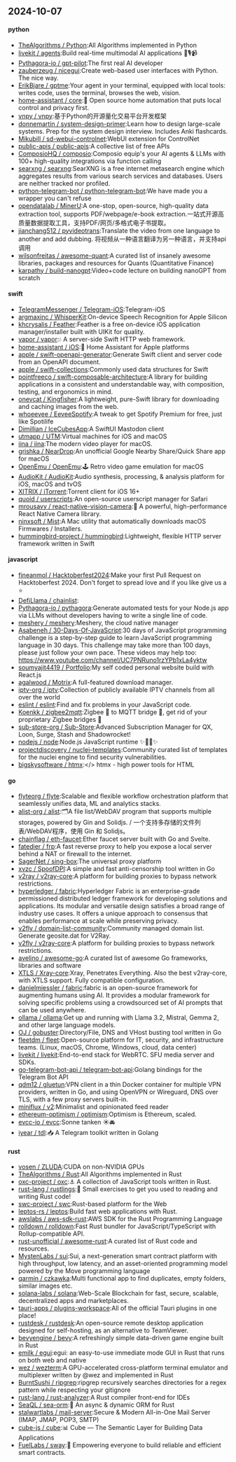 ## 2024-10-07

#### python
* [TheAlgorithms / Python](https://github.com/TheAlgorithms/Python):All Algorithms implemented in Python
* [livekit / agents](https://github.com/livekit/agents):Build real-time multimodal AI applications 🤖🎙️📹
* [Pythagora-io / gpt-pilot](https://github.com/Pythagora-io/gpt-pilot):The first real AI developer
* [zauberzeug / nicegui](https://github.com/zauberzeug/nicegui):Create web-based user interfaces with Python. The nice way.
* [ErikBjare / gptme](https://github.com/ErikBjare/gptme):Your agent in your terminal, equipped with local tools: writes code, uses the terminal, browses the web, vision.
* [home-assistant / core](https://github.com/home-assistant/core):🏡 Open source home automation that puts local control and privacy first.
* [vnpy / vnpy](https://github.com/vnpy/vnpy):基于Python的开源量化交易平台开发框架
* [donnemartin / system-design-primer](https://github.com/donnemartin/system-design-primer):Learn how to design large-scale systems. Prep for the system design interview. Includes Anki flashcards.
* [Mikubill / sd-webui-controlnet](https://github.com/Mikubill/sd-webui-controlnet):WebUI extension for ControlNet
* [public-apis / public-apis](https://github.com/public-apis/public-apis):A collective list of free APIs
* [ComposioHQ / composio](https://github.com/ComposioHQ/composio):Composio equip's your AI agents & LLMs with 100+ high-quality integrations via function calling
* [searxng / searxng](https://github.com/searxng/searxng):SearXNG is a free internet metasearch engine which aggregates results from various search services and databases. Users are neither tracked nor profiled.
* [python-telegram-bot / python-telegram-bot](https://github.com/python-telegram-bot/python-telegram-bot):We have made you a wrapper you can't refuse
* [opendatalab / MinerU](https://github.com/opendatalab/MinerU):A one-stop, open-source, high-quality data extraction tool, supports PDF/webpage/e-book extraction.一站式开源高质量数据提取工具，支持PDF/网页/多格式电子书提取。
* [jianchang512 / pyvideotrans](https://github.com/jianchang512/pyvideotrans):Translate the video from one language to another and add dubbing. 将视频从一种语言翻译为另一种语言，并支持api调用
* [wilsonfreitas / awesome-quant](https://github.com/wilsonfreitas/awesome-quant):A curated list of insanely awesome libraries, packages and resources for Quants (Quantitative Finance)
* [karpathy / build-nanogpt](https://github.com/karpathy/build-nanogpt):Video+code lecture on building nanoGPT from scratch

#### swift
* [TelegramMessenger / Telegram-iOS](https://github.com/TelegramMessenger/Telegram-iOS):Telegram-iOS
* [argmaxinc / WhisperKit](https://github.com/argmaxinc/WhisperKit):On-device Speech Recognition for Apple Silicon
* [khcrysalis / Feather](https://github.com/khcrysalis/Feather):Feather is a free on-device iOS application manager/installer built with UIKit for quality.
* [vapor / vapor](https://github.com/vapor/vapor):💧 A server-side Swift HTTP web framework.
* [home-assistant / iOS](https://github.com/home-assistant/iOS):📱 Home Assistant for Apple platforms
* [apple / swift-openapi-generator](https://github.com/apple/swift-openapi-generator):Generate Swift client and server code from an OpenAPI document.
* [apple / swift-collections](https://github.com/apple/swift-collections):Commonly used data structures for Swift
* [pointfreeco / swift-composable-architecture](https://github.com/pointfreeco/swift-composable-architecture):A library for building applications in a consistent and understandable way, with composition, testing, and ergonomics in mind.
* [onevcat / Kingfisher](https://github.com/onevcat/Kingfisher):A lightweight, pure-Swift library for downloading and caching images from the web.
* [whoeevee / EeveeSpotify](https://github.com/whoeevee/EeveeSpotify):A tweak to get Spotify Premium for free, just like Spotilife
* [Dimillian / IceCubesApp](https://github.com/Dimillian/IceCubesApp):A SwiftUI Mastodon client
* [utmapp / UTM](https://github.com/utmapp/UTM):Virtual machines for iOS and macOS
* [iina / iina](https://github.com/iina/iina):The modern video player for macOS.
* [grishka / NearDrop](https://github.com/grishka/NearDrop):An unofficial Google Nearby Share/Quick Share app for macOS
* [OpenEmu / OpenEmu](https://github.com/OpenEmu/OpenEmu):🕹 Retro video game emulation for macOS
* [AudioKit / AudioKit](https://github.com/AudioKit/AudioKit):Audio synthesis, processing, & analysis platform for iOS, macOS and tvOS
* [XITRIX / iTorrent](https://github.com/XITRIX/iTorrent):Torrent client for iOS 16+
* [quoid / userscripts](https://github.com/quoid/userscripts):An open-source userscript manager for Safari
* [mrousavy / react-native-vision-camera](https://github.com/mrousavy/react-native-vision-camera):📸 A powerful, high-performance React Native Camera library.
* [ninxsoft / Mist](https://github.com/ninxsoft/Mist):A Mac utility that automatically downloads macOS Firmwares / Installers.
* [hummingbird-project / hummingbird](https://github.com/hummingbird-project/hummingbird):Lightweight, flexible HTTP server framework written in Swift

#### javascript
* [fineanmol / Hacktoberfest2024](https://github.com/fineanmol/Hacktoberfest2024):Make your first Pull Request on Hacktoberfest 2024. Don't forget to spread love and if you like give us a ⭐️
* [DefiLlama / chainlist](https://github.com/DefiLlama/chainlist):
* [Pythagora-io / pythagora](https://github.com/Pythagora-io/pythagora):Generate automated tests for your Node.js app via LLMs without developers having to write a single line of code.
* [meshery / meshery](https://github.com/meshery/meshery):Meshery, the cloud native manager
* [Asabeneh / 30-Days-Of-JavaScript](https://github.com/Asabeneh/30-Days-Of-JavaScript):30 days of JavaScript programming challenge is a step-by-step guide to learn JavaScript programming language in 30 days. This challenge may take more than 100 days, please just follow your own pace. These videos may help too: https://www.youtube.com/channel/UC7PNRuno1rzYPb1xLa4yktw
* [soumyajit4419 / Portfolio](https://github.com/soumyajit4419/Portfolio):My self coded personal website build with React.js
* [agalwood / Motrix](https://github.com/agalwood/Motrix):A full-featured download manager.
* [iptv-org / iptv](https://github.com/iptv-org/iptv):Collection of publicly available IPTV channels from all over the world
* [eslint / eslint](https://github.com/eslint/eslint):Find and fix problems in your JavaScript code.
* [Koenkk / zigbee2mqtt](https://github.com/Koenkk/zigbee2mqtt):Zigbee 🐝 to MQTT bridge 🌉, get rid of your proprietary Zigbee bridges 🔨
* [sub-store-org / Sub-Store](https://github.com/sub-store-org/Sub-Store):Advanced Subscription Manager for QX, Loon, Surge, Stash and Shadowrocket!
* [nodejs / node](https://github.com/nodejs/node):Node.js JavaScript runtime ✨🐢🚀✨
* [projectdiscovery / nuclei-templates](https://github.com/projectdiscovery/nuclei-templates):Community curated list of templates for the nuclei engine to find security vulnerabilities.
* [bigskysoftware / htmx](https://github.com/bigskysoftware/htmx):</> htmx - high power tools for HTML

#### go
* [flyteorg / flyte](https://github.com/flyteorg/flyte):Scalable and flexible workflow orchestration platform that seamlessly unifies data, ML and analytics stacks.
* [alist-org / alist](https://github.com/alist-org/alist):🗂️A file list/WebDAV program that supports multiple storages, powered by Gin and Solidjs. / 一个支持多存储的文件列表/WebDAV程序，使用 Gin 和 Solidjs。
* [chainflag / eth-faucet](https://github.com/chainflag/eth-faucet):Ether faucet server built with Go and Svelte.
* [fatedier / frp](https://github.com/fatedier/frp):A fast reverse proxy to help you expose a local server behind a NAT or firewall to the internet.
* [SagerNet / sing-box](https://github.com/SagerNet/sing-box):The universal proxy platform
* [xvzc / SpoofDPI](https://github.com/xvzc/SpoofDPI):A simple and fast anti-censorship tool written in Go
* [v2ray / v2ray-core](https://github.com/v2ray/v2ray-core):A platform for building proxies to bypass network restrictions.
* [hyperledger / fabric](https://github.com/hyperledger/fabric):Hyperledger Fabric is an enterprise-grade permissioned distributed ledger framework for developing solutions and applications. Its modular and versatile design satisfies a broad range of industry use cases. It offers a unique approach to consensus that enables performance at scale while preserving privacy.
* [v2fly / domain-list-community](https://github.com/v2fly/domain-list-community):Community managed domain list. Generate geosite.dat for V2Ray.
* [v2fly / v2ray-core](https://github.com/v2fly/v2ray-core):A platform for building proxies to bypass network restrictions.
* [avelino / awesome-go](https://github.com/avelino/awesome-go):A curated list of awesome Go frameworks, libraries and software
* [XTLS / Xray-core](https://github.com/XTLS/Xray-core):Xray, Penetrates Everything. Also the best v2ray-core, with XTLS support. Fully compatible configuration.
* [danielmiessler / fabric](https://github.com/danielmiessler/fabric):fabric is an open-source framework for augmenting humans using AI. It provides a modular framework for solving specific problems using a crowdsourced set of AI prompts that can be used anywhere.
* [ollama / ollama](https://github.com/ollama/ollama):Get up and running with Llama 3.2, Mistral, Gemma 2, and other large language models.
* [OJ / gobuster](https://github.com/OJ/gobuster):Directory/File, DNS and VHost busting tool written in Go
* [fleetdm / fleet](https://github.com/fleetdm/fleet):Open-source platform for IT, security, and infrastructure teams. (Linux, macOS, Chrome, Windows, cloud, data center)
* [livekit / livekit](https://github.com/livekit/livekit):End-to-end stack for WebRTC. SFU media server and SDKs.
* [go-telegram-bot-api / telegram-bot-api](https://github.com/go-telegram-bot-api/telegram-bot-api):Golang bindings for the Telegram Bot API
* [qdm12 / gluetun](https://github.com/qdm12/gluetun):VPN client in a thin Docker container for multiple VPN providers, written in Go, and using OpenVPN or Wireguard, DNS over TLS, with a few proxy servers built-in.
* [miniflux / v2](https://github.com/miniflux/v2):Minimalist and opinionated feed reader
* [ethereum-optimism / optimism](https://github.com/ethereum-optimism/optimism):Optimism is Ethereum, scaled.
* [evcc-io / evcc](https://github.com/evcc-io/evcc):Sonne tanken ☀️🚘
* [iyear / tdl](https://github.com/iyear/tdl):📥 A Telegram toolkit written in Golang

#### rust
* [vosen / ZLUDA](https://github.com/vosen/ZLUDA):CUDA on non-NVIDIA GPUs
* [TheAlgorithms / Rust](https://github.com/TheAlgorithms/Rust):All Algorithms implemented in Rust
* [oxc-project / oxc](https://github.com/oxc-project/oxc):⚓ A collection of JavaScript tools written in Rust.
* [rust-lang / rustlings](https://github.com/rust-lang/rustlings):🦀 Small exercises to get you used to reading and writing Rust code!
* [swc-project / swc](https://github.com/swc-project/swc):Rust-based platform for the Web
* [leptos-rs / leptos](https://github.com/leptos-rs/leptos):Build fast web applications with Rust.
* [awslabs / aws-sdk-rust](https://github.com/awslabs/aws-sdk-rust):AWS SDK for the Rust Programming Language
* [rolldown / rolldown](https://github.com/rolldown/rolldown):Fast Rust bundler for JavaScript/TypeScript with Rollup-compatible API.
* [rust-unofficial / awesome-rust](https://github.com/rust-unofficial/awesome-rust):A curated list of Rust code and resources.
* [MystenLabs / sui](https://github.com/MystenLabs/sui):Sui, a next-generation smart contract platform with high throughput, low latency, and an asset-oriented programming model powered by the Move programming language
* [qarmin / czkawka](https://github.com/qarmin/czkawka):Multi functional app to find duplicates, empty folders, similar images etc.
* [solana-labs / solana](https://github.com/solana-labs/solana):Web-Scale Blockchain for fast, secure, scalable, decentralized apps and marketplaces.
* [tauri-apps / plugins-workspace](https://github.com/tauri-apps/plugins-workspace):All of the official Tauri plugins in one place!
* [rustdesk / rustdesk](https://github.com/rustdesk/rustdesk):An open-source remote desktop application designed for self-hosting, as an alternative to TeamViewer.
* [bevyengine / bevy](https://github.com/bevyengine/bevy):A refreshingly simple data-driven game engine built in Rust
* [emilk / egui](https://github.com/emilk/egui):egui: an easy-to-use immediate mode GUI in Rust that runs on both web and native
* [wez / wezterm](https://github.com/wez/wezterm):A GPU-accelerated cross-platform terminal emulator and multiplexer written by @wez and implemented in Rust
* [BurntSushi / ripgrep](https://github.com/BurntSushi/ripgrep):ripgrep recursively searches directories for a regex pattern while respecting your gitignore
* [rust-lang / rust-analyzer](https://github.com/rust-lang/rust-analyzer):A Rust compiler front-end for IDEs
* [SeaQL / sea-orm](https://github.com/SeaQL/sea-orm):🐚 An async & dynamic ORM for Rust
* [stalwartlabs / mail-server](https://github.com/stalwartlabs/mail-server):Secure & Modern All-in-One Mail Server (IMAP, JMAP, POP3, SMTP)
* [cube-js / cube](https://github.com/cube-js/cube):📊 Cube — The Semantic Layer for Building Data Applications
* [FuelLabs / sway](https://github.com/FuelLabs/sway):🌴 Empowering everyone to build reliable and efficient smart contracts.
